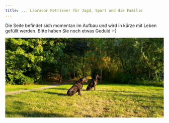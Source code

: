 ```yaml
---
title: ... Labrador Retriever für Jagd, Sport und die Familie
---
```

Die Seite befindet sich momentan im Aufbau und wird in kürze mit Leben gefüllt werden.
Bitte haben Sie noch etwas Geduld :-)

![Reggae vom Keien Fenn & Work and More Hannah](assets/hannah-reggae.jpeg "Reggae und Hannah")
